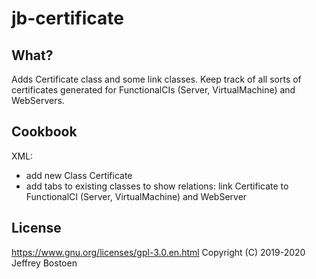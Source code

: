 # jb-certificate

## What?
Adds Certificate class and some link classes. Keep track of all sorts of certificates generated for FunctionalCIs (Server, VirtualMachine) and WebServers.

## Cookbook

XML:
- add new Class Certificate
- add tabs to existing classes to show relations: link Certificate to FunctionalCI (Server, VirtualMachine) and WebServer

## License
https://www.gnu.org/licenses/gpl-3.0.en.html
Copyright (C) 2019-2020 Jeffrey Bostoen

